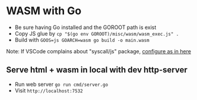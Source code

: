 # WASM with Go

- Be sure having Go installed and the GOROOT path is exist
- Copy JS glue by `cp "$(go env GOROOT)/misc/wasm/wasm_exec.js" .`
- Build with `GOOS=js GOARCH=wasm go build -o main.wasm`

Note: If VSCode complains about "syscall/js" package, [configure as in here](https://gist.github.com/mdtanrikulu/c90cfdfe7bc7ccd8228e22f8586fb83c)

## Serve html + wasm in local with dev http-server
- Run web server `go run cmd/server.go`
- Visit `http://localhost:7532`
